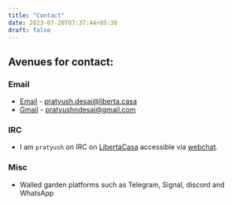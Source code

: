 ```yaml
---
title: "Contact"
date: 2023-07-20T07:37:44+05:30
draft: false
---
```


## Avenues for contact:

### Email

* [Email](mailto:pratyush.desai@liberta.casa) - pratyush.desai@liberta.casa
* [Gmail](mailto:pratyushndesai@gmail.com) - pratyushndesai@gmail.com

### IRC

* I am `pratyush` on IRC on [LibertaCasa](ircs://irc.casa) accessible via [webchat](https://liberta.casa/gamja).


### Misc

* Walled garden platforms such as Telegram, Signal, discord and WhatsApp
